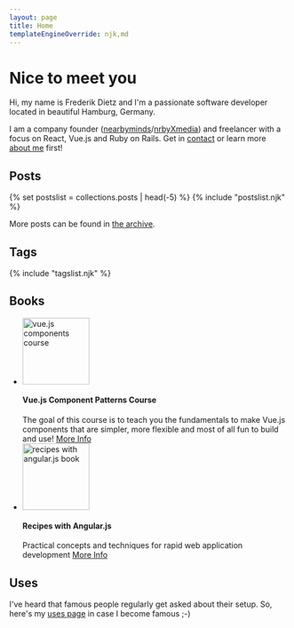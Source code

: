 ```yaml
---
layout: page
title: Home
templateEngineOverride: njk,md
---
```

# Nice to meet you

Hi, my name is Frederik Dietz and I'm a passionate software developer located in beautiful Hamburg, Germany.

I am a company founder ([nearbyminds](https://www.nearbyminds.com)/[nrbyXmedia](http://nrbyxmedia.com/)) and freelancer with a focus on React, Vue.js and Ruby on Rails. Get in <a href="mailto:fdietz@gmail.com">contact</a> or learn more [about me](/pages/about) first!

## Posts

{% set postslist = collections.posts | head(-5) %}
{% include "postslist.njk" %}

More posts can be found in <a href="{{ '/archive/' | url }}">the archive</a>.

## Tags

{% include "tagslist.njk" %}

## Books

<ul class="list-unstyled">
  <li class="media">
    <img src="/images/vue_book.png" width="120" alt="vue.js components course">
    <div class="media-body">
      <h4>Vue.js Component Patterns Course</h4>
      The goal of this course is to teach you the fundamentals to make Vue.js components that are simpler, more flexible
          and most of all fun to build and use!
      <a href="/pages/vue-component-patterns-course" class="stretched-link">More Info</a>
    </div>
  </li>
  <li class="media">
    <img src="/images/book-medium.png" width="120" alt="recipes with angular.js book">
    <div class="media-body">
      <h4>Recipes with Angular.js</h4>
      Practical concepts and techniques for rapid web application development
      <a href="/pages/angular-recipes-book" class="stretched-link">
        More Info
      </a>
    </div>
  </li>
</ul>

## Uses

I've heard that famous people regularly get asked about their setup. So, here's my [uses page](/pages/uses) in case I become famous ;-)
